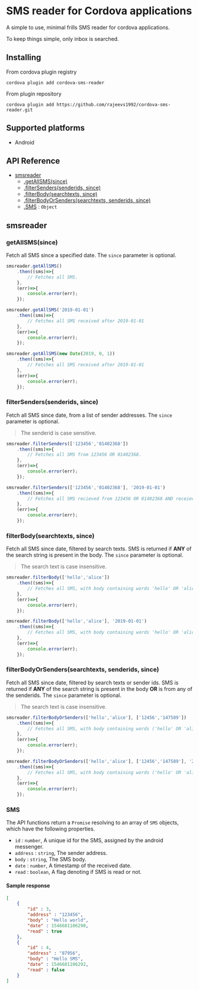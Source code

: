 # SMS reader for Cordova applications

A simple to use, minimal frills SMS reader for cordova applications.

To keep things simple, only inbox is searched.

## Installing

From cordova plugin registry

    cordova plugin add cordova-sms-reader

From plugin repository

    cordova plugin add https://github.com/rajeevs1992/cordova-sms-reader.git

## Supported platforms

- Android

## API Reference

- [smsreader](#smsreader)
  - [.getAllSMS(since)](#getallsms)
  - [.filterSenders(senderids, since)](#filtersenders)
  - [.filterBody(searchtexts, since)](#filterbody)
  - [.filterBodyOrSenders(searchtexts, senderids, since)](#filterBodyOrSenders)
  - [.SMS](#sms) : `Object`
  

## smsreader

<a id="smsreader"></a>

### getAllSMS(since)

<a id="getallsms"></a>
Fetch all SMS since a specified date. The `since` parameter is optional.

```js
smsreader.getAllSMS()
    .then((sms)=>{
        // Fetches all SMS.
    },
    (err)=>{
        console.error(err);
    });

smsreader.getAllSMS('2019-01-01')
    .then((sms)=>{
        // Fetches all SMS received after 2019-01-01
    },
    (err)=>{
        console.error(err);
    });

smsreader.getAllSMS(new Date(2019, 0, 1))
    .then((sms)=>{
        // Fetches all SMS received after 2019-01-01
    },
    (err)=>{
        console.error(err);
    });
```

### filterSenders(senderids, since)

<a id="filtersenders"></a>
Fetch all SMS since date, from a list of sender addresses. The `since` parameter is optional.

> The senderid is case sensitive.

```js
smsreader.filterSenders(['123456','01402368'])
    .then((sms)=>{
        // Fetches all SMS from 123456 OR 01402368.
    },
    (err)=>{
        console.error(err);
    });

smsreader.filterSenders(['123456','01402368'], '2019-01-01')
    .then((sms)=>{
        // Fetches all SMS recieved from 123456 OR 01402368 AND receieved after 2019-01-01.
    },
    (err)=>{
        console.error(err);
    });
```

### filterBody(searchtexts, since)

<a id="filterbody"></a>
Fetch all SMS since date, filtered by search texts. SMS is returned if **ANY** of the search string is present in the body. The `since` parameter is optional.

> The search text is case insensitive.

```js
smsreader.filterBody(['hello','alice'])
    .then((sms)=>{
        // Fetches all SMS, with body containing words 'hello' OR 'alice'.
    },
    (err)=>{
        console.error(err);
    });

smsreader.filterBody(['hello','alice'], '2019-01-01')
    .then((sms)=>{
        // Fetches all SMS, with body containing words 'hello' OR 'alice' AND receieved after 2019-01-01.
    },
    (err)=>{
        console.error(err);
    });
```


### filterBodyOrSenders(searchtexts, senderids, since)

<a id="filterBodyOrSenders"></a>
Fetch all SMS since date, filtered by search texts or sender ids. SMS is returned if **ANY** of the search string is present in the body **OR** is from any of the senderids. The `since` parameter is optional.

> The search text is case insensitive.

```js
smsreader.filterBodyOrSenders(['hello','alice'], ['12456','147589'])
    .then((sms)=>{
        // Fetches all SMS, with body containing words ('hello' OR 'alice') OR (address in ['12456','147589'])
    },
    (err)=>{
        console.error(err);
    });

smsreader.filterBodyOrSenders(['hello','alice'], ['12456','147589'], '2019-01-01')
    .then((sms)=>{
        // Fetches all SMS, with body containing words ('hello' OR 'alice') OR (address in ['12456','147589']) AND receieved after 2019-01-01.
    },
    (err)=>{
        console.error(err);
    });
```

### SMS

<a id="sms"></a>
The API functions return a `Promise` resolving to an array of `SMS` objects, which have the following properties.

- `id` : `number`, A unique id for the SMS, assigned by the android messenger.
- `address` : `string`, The sender address.
- `body` : `string`, The SMS body.
- `date` : `number`, A timestamp of the received date.
- `read` : `boolean`, A flag denoting if SMS is read or not.

#### Sample response

```json
[
    {
        "id" : 3,
        "address" : "123456",
        "body" : "Hello world",
        "date" : 1546681106290,
        "read" : true
    },
    {
        "id" : 4,
        "address" : "87956",
        "body" : "Hello SMS",
        "date" : 1546681106292,
        "read" : false
    }
]
```
